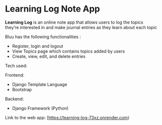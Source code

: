 
# Learning Log Note App

**Learning Log** is an online note app that allows users to 
log the topics they’re interested in and make journal entries as 
they learn about each topic

Bluu has the following functionalities :
- Register, login and logout
- View Topics page  which contains topics added by users
- Create, view, edit, and delete entries 

Tech used:

Frontend:
- Django Template Language
- Bootstrap

Backend:
- Django Framework (Python) 

Link to the web app: [https://learning-log-73xz.onrender.com) 

